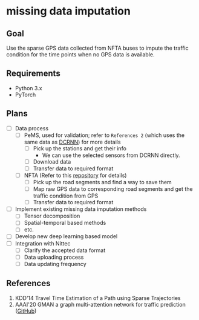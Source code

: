 # missing data imputation

## Goal

Use the sparse GPS data collected from NFTA buses to impute the traffic condition for the time points when no GPS data is available.

## Requirements

- Python 3.x
- PyTorch


## Plans
- [ ] Data process
  - [ ] PeMS, used for validation; refer to `References 2` (which uses the same data as [DCRNN](https://github.com/liyaguang/DCRNN)) for more details
    - [ ] Pick up the stations and get their info
      - We can use the selected sensors from DCRNN directly.
    - [ ] Download data
    - [ ] Transfer data to required format
  - [ ] NFTA (Refer to this [repository](https://github.com/wdzhong/NFTA-process-data) for details)
    - [ ] Pick up the road segments and find a way to save them
    - [ ] Map raw GPS data to corresponding road segments and get the traffic condition from GPS
    - [ ] Transfer data to required format
- [ ] Implement existing missing data imputation methods
  - [ ] Tensor decomposition
  - [ ] Spatial-temporal based methods
  - [ ] etc.
- [ ] Develop new deep learning based model
- [ ] Integration with Nittec
  - [ ] Clarify the accepted data format
  - [ ] Data uploading process
  - [ ] Data updating frequency

## References
1. KDD'14 Travel Time Estimation of a Path using Sparse Trajectories
2. AAAI'20 GMAN a graph multi-attention network for traffic prediction ([GitHub](https://github.com/zhengchuanpan/GMAN))
